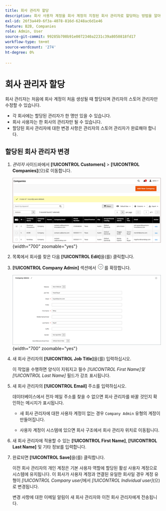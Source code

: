 ```yaml
---
title: 회사 관리자 할당
description: 회사 사용자 계정을 회사 계정의 지정된 회사 관리자로 할당하는 방법을 알아봅니다.
exl-id: 26f3a449-6f3a-4078-816d-6248ac6d1e46
feature: B2B, Companies
role: Admin, User
source-git-commit: 99285b700b91e0072340a2231c39a8050818fd17
workflow-type: tm+mt
source-wordcount: '274'
ht-degree: 0%

---
```


# 회사 관리자 할당

회사 관리자는 처음에 회사 계정이 처음 생성될 때 할당되며 관리자의 스토어 관리자만 수정할 수 있습니다.

- 각 회사에는 할당된 관리자가 한 명만 있을 수 있습니다.
- 회사 사용자는 한 회사의 관리자만 될 수 있습니다.
- 할당된 회사 관리자에 대한 변경 사항은 관리자의 스토어 관리자가 완료해야 합니다.

## 할당된 회사 관리자 변경

1. _관리자_ 사이드바에서 **[!UICONTROL Customers]** > **[!UICONTROL Companies]**(으)로 이동합니다.

   ![회사](./assets/companies-grid.png){width="700" zoomable="yes"}

1. 목록에서 회사를 찾은 다음 **[!UICONTROL Edit]**&#x200B;을(를) 클릭합니다.

1. **[!UICONTROL Company Admin]** 섹션에서 ![확장 선택기](../assets/icon-display-expand.png)를 확장합니다.

   ![회사 관리자](./assets/company-create-company-admin.png){width="700" zoomable="yes"}

1. 새 회사 관리자의 **[!UICONTROL Job Title]**&#x200B;을(를) 입력하십시오.

   이 작업을 수행하면 양식이 지워지고 필수 _[!UICONTROL First Name]_및_[!UICONTROL Last Name]_ 필드가 강조 표시됩니다.

1. 새 회사 관리자의 **[!UICONTROL Email]** 주소를 입력하십시오.

   데이터베이스에서 전자 메일 주소를 찾을 수 없으면 회사 관리자를 바꿀 것인지 확인하는 메시지가 표시됩니다.

   - 새 회사 관리자에 대한 사용자 계정이 없는 경우 `Company Admin` 유형의 계정이 만들어집니다.

   - 사용자 계정이 시스템에 있으면 회사 구조에서 회사 관리자 위치로 이동됩니다.

1. 새 회사 관리자에 적용할 수 있는 **[!UICONTROL First Name]**, **[!UICONTROL Last Name]** 및 기타 정보를 입력합니다.

1. 완료되면 **[!UICONTROL Save]**&#x200B;을(를) 클릭합니다.

   이전 회사 관리자의 개인 계정은 기본 사용자 역할에 할당된 활성 사용자 계정으로 시스템에 유지됩니다. 이 회사가 사용자 계정과 연결된 유일한 회사일 경우 계정 유형이 *[!UICONTROL Company user]*&#x200B;에서 *[!UICONTROL Individual user]*(으)로 변경됩니다.

   변경 사항에 대한 이메일 알림이 새 회사 관리자와 이전 회사 관리자에게 전송됩니다.

